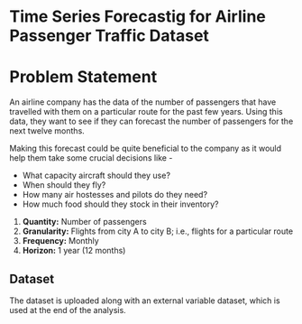 # Time Series Forecastig for Airline Passenger Traffic Dataset

# Problem Statement

An airline company has the data of the number of passengers that have travelled with them on a particular route for the past few years. Using this data, they want to see if they can forecast the number of passengers for the next twelve months.

Making this forecast could be quite beneficial to the company as it would help them take some crucial decisions like - 

- What capacity aircraft should they use?
- When should they fly?
- How many air hostesses and pilots do they need?
- How much food should they stock in their inventory?

1. **Quantity:** Number of passengers
2. **Granularity:** Flights from city A to city B; i.e., flights for a particular route
3. **Frequency:** Monthly
4. **Horizon:** 1 year (12 months)

## Dataset
The dataset is uploaded along with an external variable dataset, which is used at the end of the analysis.
